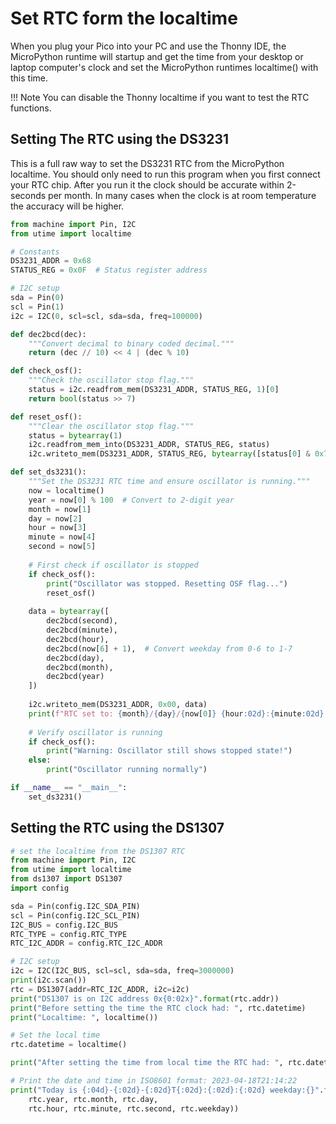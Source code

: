 # Set RTC form the localtime

When you plug your Pico into your PC and use the Thonny IDE, the MicroPython runtime will startup and get the time from your desktop or laptop computer's clock and set the MicroPython runtimes localtime() with this time.

!!! Note
    You can disable the Thonny localtime if you want to test the RTC functions.

## Setting The RTC using the DS3231

This is a full raw way to set the DS3231 RTC from the MicroPython localtime.
You should only need to run this program when you first connect your RTC chip.
After you run it the clock should be accurate within 2-seconds per month.
In many cases when the clock is at room temperature the accuracy will be higher.

```python
from machine import Pin, I2C
from utime import localtime

# Constants
DS3231_ADDR = 0x68
STATUS_REG = 0x0F  # Status register address

# I2C setup
sda = Pin(0)
scl = Pin(1)
i2c = I2C(0, scl=scl, sda=sda, freq=100000)

def dec2bcd(dec):
    """Convert decimal to binary coded decimal."""
    return (dec // 10) << 4 | (dec % 10)

def check_osf():
    """Check the oscillator stop flag."""
    status = i2c.readfrom_mem(DS3231_ADDR, STATUS_REG, 1)[0]
    return bool(status >> 7)

def reset_osf():
    """Clear the oscillator stop flag."""
    status = bytearray(1)
    i2c.readfrom_mem_into(DS3231_ADDR, STATUS_REG, status)
    i2c.writeto_mem(DS3231_ADDR, STATUS_REG, bytearray([status[0] & 0x7f]))

def set_ds3231():
    """Set the DS3231 RTC time and ensure oscillator is running."""
    now = localtime()
    year = now[0] % 100  # Convert to 2-digit year
    month = now[1]
    day = now[2]
    hour = now[3]
    minute = now[4]
    second = now[5]
    
    # First check if oscillator is stopped
    if check_osf():
        print("Oscillator was stopped. Resetting OSF flag...")
        reset_osf()
    
    data = bytearray([
        dec2bcd(second),
        dec2bcd(minute),
        dec2bcd(hour),
        dec2bcd(now[6] + 1),  # Convert weekday from 0-6 to 1-7
        dec2bcd(day),
        dec2bcd(month),
        dec2bcd(year)
    ])
    
    i2c.writeto_mem(DS3231_ADDR, 0x00, data)
    print(f"RTC set to: {month}/{day}/{now[0]} {hour:02d}:{minute:02d}:{second:02d}")
    
    # Verify oscillator is running
    if check_osf():
        print("Warning: Oscillator still shows stopped state!")
    else:
        print("Oscillator running normally")

if __name__ == "__main__":
    set_ds3231()
```

## Setting the RTC using the DS1307

```python
# set the localtime from the DS1307 RTC
from machine import Pin, I2C
from utime import localtime
from ds1307 import DS1307
import config

sda = Pin(config.I2C_SDA_PIN)
scl = Pin(config.I2C_SCL_PIN)
I2C_BUS = config.I2C_BUS
RTC_TYPE = config.RTC_TYPE
RTC_I2C_ADDR = config.RTC_I2C_ADDR

# I2C setup
i2c = I2C(I2C_BUS, scl=scl, sda=sda, freq=3000000)
print(i2c.scan())
rtc = DS1307(addr=RTC_I2C_ADDR, i2c=i2c)
print("DS1307 is on I2C address 0x{0:02x}".format(rtc.addr))
print("Before setting the time the RTC clock had: ", rtc.datetime)
print("Localtime: ", localtime())

# Set the local time
rtc.datetime = localtime()

print("After setting the time from local time the RTC had: ", rtc.datetime)

# Print the date and time in ISO8601 format: 2023-04-18T21:14:22
print("Today is {:04d}-{:02d}-{:02d}T{:02d}:{:02d}:{:02d} weekday:{}".format(
    rtc.year, rtc.month, rtc.day,
    rtc.hour, rtc.minute, rtc.second, rtc.weekday))
```